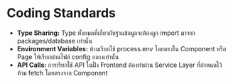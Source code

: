 # Coding Standards

* **Type Sharing:** Type ทั้งหมดที่เกี่ยวกับฐานข้อมูลจะต้องถูก import มาจาก packages/database เท่านั้น  
* **Environment Variables:** ห้ามเรียกใช้ process.env โดยตรงใน Component หรือ Page ให้เรียกผ่านไฟล์ config กลางเท่านั้น  
* **API Calls:** การเรียกใช้ API ในฝั่ง Frontend ต้องทำผ่าน Service Layer ที่กำหนดไว้ ห้าม fetch โดยตรงจาก Component